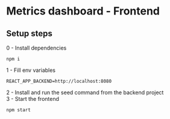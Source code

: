 # Metrics dashboard - Frontend

## Setup steps
0 - Install dependencies
```shell
npm i
```
1 - Fill env variables
```dotenv
REACT_APP_BACKEND=http://localhost:8080
```
2 - Install and run the seed command from the backend project  
3 - Start the frontend
```shell
npm start
```
